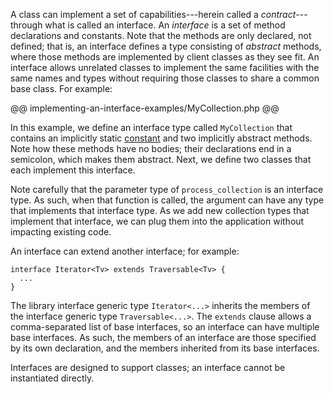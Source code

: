 A class can implement a set of capabilities---herein called a *contract*---through what is called an interface. An *interface* is a set of 
method declarations and constants.  Note that the methods are only declared, not defined; that is, an interface defines a type consisting 
of *abstract* methods, where those methods are implemented by client classes as they see fit. An interface allows unrelated classes to 
implement the same facilities with the same names and types without requiring those classes to share a common base class.  For example:

@@ implementing-an-interface-examples/MyCollection.php @@

In this example, we define an interface type called `MyCollection` that contains an implicitly static [constant](constants.md) and two implicitly 
abstract methods.  Note how these methods have no bodies; their declarations end in a semicolon, which makes them abstract.  Next, we define two 
classes that each implement this interface.

Note carefully that the parameter type of `process_collection` is an interface type. As such, when that function is called, the argument can 
have any type that implements that interface type.  As we add new collection types that implement that interface, we can plug them into the 
application without impacting existing code.

An interface can extend another interface; for example: 

```Hack
interface Iterator<Tv> extends Traversable<Tv> {
  ...
}
```

The library interface generic type `Iterator<...>` inherits the members of the interface generic type `Traversable<...>`.  The `extends` 
clause allows a comma-separated list of base interfaces, so an interface can have multiple base interfaces.  As such, the members of an 
interface are those specified by its own declaration, and the members inherited from its base interfaces.

Interfaces are designed to support classes; an interface cannot be instantiated directly.
